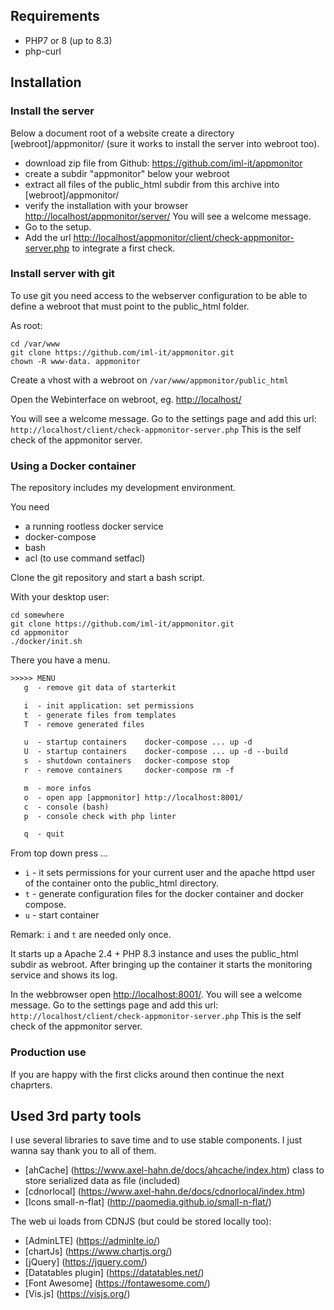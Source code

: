 ## Requirements

- PHP7 or 8 (up to 8.3)
- php-curl

## Installation

### Install the server

Below a document root of a website create a directory [webroot]/appmonitor/ (sure it works to install the server into webroot too).

- download zip file from Github: <https://github.com/iml-it/appmonitor>
- create a subdir "appmonitor" below your webroot
- extract all files of the public_html subdir from this archive into [webroot]/appmonitor/
- verify the installation with your browser
  <http://localhost/appmonitor/server/>
  You will see a welcome message.
- Go to the setup.
- Add the url <http://localhost/appmonitor/client/check-appmonitor-server.php> to integrate a first check.

### Install server with git

To use git you need access to the webserver configuration to be able to define a webroot that must point to the public_html folder.

As root:

```shell
cd /var/www
git clone https://github.com/iml-it/appmonitor.git
chown -R www-data. appmonitor
```

Create a vhost with a webroot on `/var/www/appmonitor/public_html`

Open the Webinterface on webroot, eg. <http://localhost/>

You will see a welcome message. Go to the settings page and add this url:
`http://localhost/client/check-appmonitor-server.php`
This is the self check of the appmonitor server.

### Using a Docker container

The repository includes my development environment.

You need

- a running rootless docker service
- docker-compose
- bash
- acl (to use command setfacl)

Clone the git repository and start a bash script.

With your desktop user:

```shell
cd somewhere
git clone https://github.com/iml-it/appmonitor.git
cd appmonitor
./docker/init.sh
```

There you have a menu.

```txt
>>>>> MENU
   g  - remove git data of starterkit

   i  - init application: set permissions
   t  - generate files from templates
   T  - remove generated files

   u  - startup containers    docker-compose ... up -d
   U  - startup containers    docker-compose ... up -d --build
   s  - shutdown containers   docker-compose stop
   r  - remove containers     docker-compose rm -f

   m  - more infos
   o  - open app [appmonitor] http://localhost:8001/
   c  - console (bash)
   p  - console check with php linter

   q  - quit
```

From top down press ...

- `i` - it sets permissions for your current user and the apache httpd user of the container onto the public_html directory.
- `t` - generate configuration files for the docker container and docker compose.
- `u` - start container

Remark: `i` and `t` are needed only once.

It starts up a Apache 2.4 + PHP 8.3 instance and uses the public_html subdir as webroot.
After bringing up the container it starts the monitoring service and shows its log.

In the webbrowser open <http://localhost:8001/>. You will see a welcome message. Go to the settings page and add this url:
`http://localhost/client/check-appmonitor-server.php`
This is the self check of the appmonitor server.

### Production use

If you are happy with the first clicks around then continue the next chaprters.

## Used 3rd party tools

I use several libraries to save time and to use stable components. I just wanna say thank you to all of them.

- [ahCache] (<https://www.axel-hahn.de/docs/ahcache/index.htm>) class to store
   serialized data as file (included)
- [cdnorlocal] (<https://www.axel-hahn.de/docs/cdnorlocal/index.htm>)
- [Icons small-n-flat] (<http://paomedia.github.io/small-n-flat/>)

The web ui loads from CDNJS (but could be stored locally too):

- [AdminLTE] (<https://adminlte.io/>)
- [chartJs] (<https://www.chartjs.org/>)
- [jQuery] (<https://jquery.com/>)
- [Datatables plugin] (<https://datatables.net/>)
- [Font Awesome] (<https://fontawesome.com/>)
- [Vis.js] (<https://visjs.org/>)
